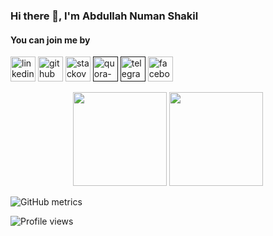 
### Hi there 👋, I'm Abdullah Numan Shakil
  #### You can join me by
[<img src='https://cdn-icons-png.flaticon.com/512/145/145807.png' alt='linkedin' height='40'>](https://www.linkedin.com/in/shakil-hossan-b23bbb256/)
[<img src='https://cdn-icons-png.flaticon.com/512/733/733553.png' alt='github' height='40'>](https://github.com/Shakil-RU)
[<img src='https://cdn-icons-png.flaticon.com/512/2111/2111628.png' alt='stackoverflow' height='40'>](https://stackoverflow.com/users/19773149/shakil-hossan)
[<img src='https://cdn-icons-png.flaticon.com/512/4494/4494531.png' alt='quora-bangla' height=40>]()
[<img src='https://cdn-icons-png.flaticon.com/512/2111/2111646.png' alt='telegram' height='40'>]()
[<img src='https://cdn-icons-png.flaticon.com/512/3670/3670124.png' alt='facebook' height='40'>](https://www.facebook.com/shakil.nirob.56)

<p align=center>
 <img height="150px"  src="https://github-readme-stats.vercel.app/api?username=Shakil-RU&show_icons=true&hide_title=true&hide_border=true&theme=tokyonight&count_private=true" />
  <img height="150px"  src="https://github-readme-stats.vercel.app/api/top-langs/?username=Shakil-RU&layout=compact&hide_title=true&hide_border=true&theme=tokyonight&count_private=true" />
  </p>
  
<!--  Metrics Bar -->
![GitHub metrics](https://metrics.lecoq.io/Shakil-RU)
<!--  Profile Views -->
![Profile views](https://gpvc.arturio.dev/Shakil-RU)  

